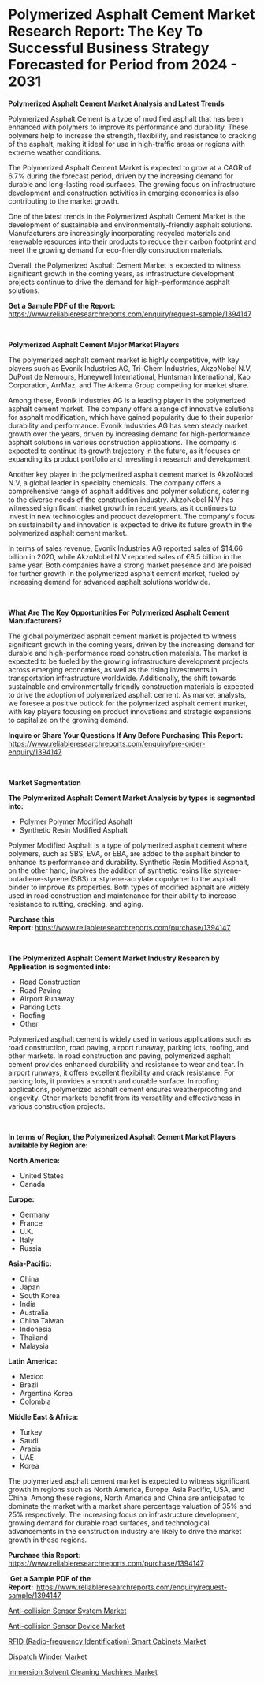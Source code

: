 <p><h1>Polymerized Asphalt Cement Market Research Report: The Key To Successful Business Strategy Forecasted for Period from 2024 - 2031</h1></p><p><strong>Polymerized Asphalt Cement Market Analysis and Latest Trends</strong></p>
<p><p>Polymerized Asphalt Cement is a type of modified asphalt that has been enhanced with polymers to improve its performance and durability. These polymers help to increase the strength, flexibility, and resistance to cracking of the asphalt, making it ideal for use in high-traffic areas or regions with extreme weather conditions.</p><p>The Polymerized Asphalt Cement Market is expected to grow at a CAGR of 6.7% during the forecast period, driven by the increasing demand for durable and long-lasting road surfaces. The growing focus on infrastructure development and construction activities in emerging economies is also contributing to the market growth.</p><p>One of the latest trends in the Polymerized Asphalt Cement Market is the development of sustainable and environmentally-friendly asphalt solutions. Manufacturers are increasingly incorporating recycled materials and renewable resources into their products to reduce their carbon footprint and meet the growing demand for eco-friendly construction materials.</p><p>Overall, the Polymerized Asphalt Cement Market is expected to witness significant growth in the coming years, as infrastructure development projects continue to drive the demand for high-performance asphalt solutions.</p></p>
<p><strong>Get a Sample PDF of the Report:&nbsp;</strong> <a href="https://www.reliableresearchreports.com/enquiry/request-sample/1394147">https://www.reliableresearchreports.com/enquiry/request-sample/1394147</a></p>
<p>&nbsp;</p>
<p><strong>Polymerized Asphalt Cement Major Market Players</strong></p>
<p><p>The polymerized asphalt cement market is highly competitive, with key players such as Evonik Industries AG, Tri-Chem Industries, AkzoNobel N.V, DuPont de Nemours, Honeywell International, Huntsman International, Kao Corporation, ArrMaz, and The Arkema Group competing for market share.</p><p>Among these, Evonik Industries AG is a leading player in the polymerized asphalt cement market. The company offers a range of innovative solutions for asphalt modification, which have gained popularity due to their superior durability and performance. Evonik Industries AG has seen steady market growth over the years, driven by increasing demand for high-performance asphalt solutions in various construction applications. The company is expected to continue its growth trajectory in the future, as it focuses on expanding its product portfolio and investing in research and development.</p><p>Another key player in the polymerized asphalt cement market is AkzoNobel N.V, a global leader in specialty chemicals. The company offers a comprehensive range of asphalt additives and polymer solutions, catering to the diverse needs of the construction industry. AkzoNobel N.V has witnessed significant market growth in recent years, as it continues to invest in new technologies and product development. The company's focus on sustainability and innovation is expected to drive its future growth in the polymerized asphalt cement market.</p><p>In terms of sales revenue, Evonik Industries AG reported sales of $14.66 billion in 2020, while AkzoNobel N.V reported sales of €8.5 billion in the same year. Both companies have a strong market presence and are poised for further growth in the polymerized asphalt cement market, fueled by increasing demand for advanced asphalt solutions worldwide.</p></p>
<p>&nbsp;</p>
<p><strong>What Are The Key Opportunities For Polymerized Asphalt Cement Manufacturers?</strong></p>
<p><p>The global polymerized asphalt cement market is projected to witness significant growth in the coming years, driven by the increasing demand for durable and high-performance road construction materials. The market is expected to be fueled by the growing infrastructure development projects across emerging economies, as well as the rising investments in transportation infrastructure worldwide. Additionally, the shift towards sustainable and environmentally friendly construction materials is expected to drive the adoption of polymerized asphalt cement. As market analysts, we foresee a positive outlook for the polymerized asphalt cement market, with key players focusing on product innovations and strategic expansions to capitalize on the growing demand.</p></p>
<p><strong>Inquire or Share Your Questions If Any Before Purchasing This Report:</strong> <a href="https://www.reliableresearchreports.com/enquiry/pre-order-enquiry/1394147">https://www.reliableresearchreports.com/enquiry/pre-order-enquiry/1394147</a></p>
<p>&nbsp;</p>
<p><strong>Market Segmentation</strong></p>
<p><strong>The Polymerized Asphalt Cement Market Analysis by types is segmented into:</strong></p>
<p><ul><li>Polymer Polymer Modified Asphalt</li><li>Synthetic Resin Modified Asphalt</li></ul></p>
<p><p>Polymer Modified Asphalt is a type of polymerized asphalt cement where polymers, such as SBS, EVA, or EBA, are added to the asphalt binder to enhance its performance and durability. Synthetic Resin Modified Asphalt, on the other hand, involves the addition of synthetic resins like styrene-butadiene-styrene (SBS) or styrene-acrylate copolymer to the asphalt binder to improve its properties. Both types of modified asphalt are widely used in road construction and maintenance for their ability to increase resistance to rutting, cracking, and aging.</p></p>
<p><strong>Purchase this Report:&nbsp;</strong><a href="https://www.reliableresearchreports.com/purchase/1394147">https://www.reliableresearchreports.com/purchase/1394147</a></p>
<p>&nbsp;</p>
<p><strong>The Polymerized Asphalt Cement Market Industry Research by Application is segmented into:</strong></p>
<p><ul><li>Road Construction</li><li>Road Paving</li><li>Airport Runaway</li><li>Parking Lots</li><li>Roofing</li><li>Other</li></ul></p>
<p><p>Polymerized asphalt cement is widely used in various applications such as road construction, road paving, airport runaway, parking lots, roofing, and other markets. In road construction and paving, polymerized asphalt cement provides enhanced durability and resistance to wear and tear. In airport runways, it offers excellent flexibility and crack resistance. For parking lots, it provides a smooth and durable surface. In roofing applications, polymerized asphalt cement ensures weatherproofing and longevity. Other markets benefit from its versatility and effectiveness in various construction projects.</p></p>
<p>&nbsp;</p>
<p><strong>In terms of Region, the Polymerized Asphalt Cement Market Players available by Region are:</strong></p>
<p>
    <p> <strong> North America: </strong>
        <ul>
            <li>United States</li>
            <li>Canada</li>
        </ul>
        </p> 
    <p> <strong> Europe: </strong>
        <ul>
            <li>Germany</li>
            <li>France</li>
            <li>U.K.</li>
            <li>Italy</li>
            <li>Russia</li>
        </ul>
        </p> 
    <p> <strong> Asia-Pacific: </strong>
        <ul>
            <li>China</li>
            <li>Japan</li>
            <li>South Korea</li>
            <li>India</li>
            <li>Australia</li>
            <li>China Taiwan</li>
            <li>Indonesia</li>
            <li>Thailand</li>
            <li>Malaysia</li>
        </ul>
        </p> 
    <p> <strong> Latin America: </strong>
        <ul>
            <li>Mexico</li>
            <li>Brazil</li>
            <li>Argentina Korea</li>
            <li>Colombia</li>
        </ul>
        </p> 
    <p> <strong> Middle East & Africa: </strong>
        <ul>
            <li>Turkey</li>
            <li>Saudi</li>
            <li>Arabia</li>
            <li>UAE</li>
            <li>Korea</li>
        </ul>
    </p>
    </p>
<p><p>The polymerized asphalt cement market is expected to witness significant growth in regions such as North America, Europe, Asia Pacific, USA, and China. Among these regions, North America and China are anticipated to dominate the market with a market share percentage valuation of 35% and 25% respectively. The increasing focus on infrastructure development, growing demand for durable road surfaces, and technological advancements in the construction industry are likely to drive the market growth in these regions.</p></p>
<p><strong>Purchase this Report: </strong><a href="https://www.reliableresearchreports.com/purchase/1394147">https://www.reliableresearchreports.com/purchase/1394147</a></p>
<p>&nbsp;<strong>Get a Sample PDF of the Report:&nbsp;&nbsp;</strong><a href="https://www.reliableresearchreports.com/enquiry/request-sample/1394147">https://www.reliableresearchreports.com/enquiry/request-sample/1394147</a></p>
<p><strong></strong></p>
<p><p><a href="https://medium.com/@paulmcglynn6456/anti-collision-sensor-system-market-size-reveals-the-best-marketing-channels-in-global-industry-04fd21e54f27">Anti-collision Sensor System Market</a></p><p><a href="https://medium.com/@paulmcglynn6456/anti-collision-sensor-device-market-competitive-analysis-market-trends-and-forecast-to-2031-23d29a0998a7">Anti-collision Sensor Device Market</a></p><p><a href="https://medium.com/@bethelokon998/analyzing-rfid-radio-frequency-identification-smart-cabinets-market-global-industry-perspective-dd602d32701c">RFID (Radio-frequency Identification) Smart Cabinets Market</a></p><p><a href="https://medium.com/@bethelokon998/dispatch-winder-market-comprehensive-assessment-by-type-application-and-geography-18ee8f4d1d6d">Dispatch Winder Market</a></p><p><a href="https://medium.com/@joanacasper19/immersion-solvent-cleaning-machines-market-size-market-outlook-and-market-forecast-2024-to-2031-fd0ec97e69ad">Immersion Solvent Cleaning Machines Market</a></p></p>